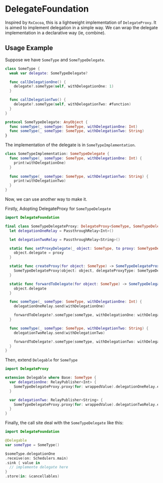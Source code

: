 # DelegateFoundation

Inspired by `RxCocoa`, this is a lightweight implementation of `DelegateProxy`. It is aimed to implement delegation in a simple way. We can wrap the delegate implementation in a declarative way (ie, combine).

## Usage Example

Suppose we have `SomeType` and `SomeTypeDelegate`.

```swift
class SomeType {
  weak var delegate: SomeTypeDelegate?

  func callDelegationOne() {
    delegate?.someType(self, withDelegationOne: 1)
  }

  func callDelegationTwo() {
    delegate?.someType(self, withDelegationTwo: #function)
  }
}

protocol SomeTypeDelegate: AnyObject {
  func someType(_ someType: SomeType, withDelegationOne: Int)
  func someType(_ someType: SomeType, withDelegationTwo: String)
}
```

The implementation of the delegate is in `SomeTypeImplementation`.


```swift
class SomeTypeImplementation: SomeTypeDelegate {
  func someType(_ someType: SomeType, withDelegationOne: Int) {
    print(withDelegationOne)
  }
  
  func someType(_ someType: SomeType, withDelegationTwo: String) {
    print(withDelegationTwo)
  }
}
```

Now, we can use another way to make it.

Firstly, Adopting DelegateProxy for `SomeTypeDelegate`

```swift
import DelegateFoundation

final class SomeTypeDelegateProxy: DelegateProxy<SomeType, SomeTypeDelegate>, DelegateProxyProtocol, SomeTypeDelegate {
  let delegationOneRelay = PassthroughRelay<Int>()

  let delegationTwoRelay = PassthroughRelay<String>()

  static func setProxyDelegate(_ object: SomeType, to proxy: SomeTypeDelegateProxy) {
    object.delegate = proxy
  }

  static func createProxy(for object: SomeType) -> SomeTypeDelegateProxy {
    SomeTypeDelegateProxy(object: object, delegateProxyType: SomeTypeDelegateProxy.self)
  }

  static func forwardToDelegate(for object: SomeType) -> SomeTypeDelegate? {
    object.delegate
  }

  func someType(_ someType: SomeType, withDelegationOne: Int) {
    delegationOneRelay.send(withDelegationOne)

    forwardToDelegate?.someType(someType, withDelegationOne: withDelegationOne)
  }

  func someType(_ someType: SomeType, withDelegationTwo: String) {
    delegationTwoRelay.send(withDelegationTwo)

    forwardToDelegate?.someType(someType, withDelegationTwo: withDelegationTwo)
  }
}
```

Then, extend `Delegable` for `SomeType`

```swift
import DelegateProxy

extension Delegable where Base: SomeType {
  var delegationOne: RelayPublisher<Int> {
    SomeTypeDelegateProxy.proxy(for: wrappedValue).delegationOneRelay.eraseToAnyPublisher()
  }

  var delegationTwo: RelayPublisher<String> {
    SomeTypeDelegateProxy.proxy(for: wrappedValue).delegationTwoRelay.eraseToAnyPublisher()
  }
}
```

Finally, the call site deal with the `SomeTypeDelegate` like this:

```swift
import DelegateFoundation

@Delegable
var someType = SomeType()

$someType.delegationOne
.receive(on: Schedulers.main)
.sink { value in
  // implemente delegate here
}
.store(in: &cancellables)  
```


